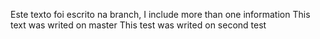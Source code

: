 Este texto foi escrito na branch, I include more than one information
This text was writed on master
This test was writed on second test
